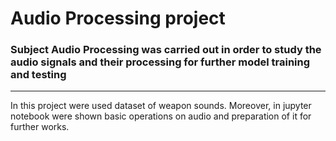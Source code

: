 # Audio Processing project

### Subject Audio Processing was carried out in order to study the audio signals and their processing for further model training and testing
---
In this project were used dataset of weapon sounds. Moreover, in jupyter notebook were shown basic operations on audio and preparation of it for further works.